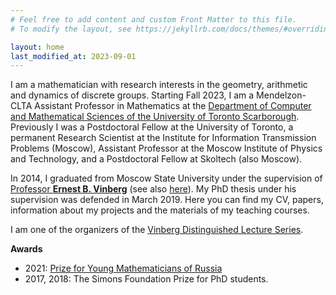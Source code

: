 ```yaml
---
# Feel free to add content and custom Front Matter to this file.
# To modify the layout, see https://jekyllrb.com/docs/themes/#overriding-theme-defaults

layout: home
last_modified_at: 2023-09-01
---
```


I am a mathematician with research interests in the geometry, arithmetic and dynamics of discrete groups. Starting Fall 2023, I am a Mendelzon-CLTA Assistant Professor in Mathematics at the [Department of Computer and Mathematical Sciences of the University of Toronto Scarborough](https://www.utsc.utoronto.ca/cms/). Previously I was a Postdoctoral Fellow at the University of Toronto, a permanent Research Scientist at the Institute for Information Transmission Problems (Moscow), Assistant Professor at the Moscow Institute of Physics and Technology, and a Postdoctoral Fellow at Skoltech (also Moscow).

In 2014, I graduated from Moscow State University under the supervision of [Professor **Ernest B. Vinberg**](https://en.wikipedia.org/wiki/Ernest_Vinberg) (see also [here](http://www.ams.org/distribution/mmj/vol8-4-2008/vinberg-birthday.html)). My PhD thesis under his supervision was defended in March 2019. Here you can find my CV, papers, information about my projects and the materials of my teaching courses.

I am one of the organizers of the [Vinberg Distinguished Lecture Series](https://vinberg.combgeo.org/).

**Awards**

  - 2021: [Prize for Young Mathematicians of Russia](https://icm2022.org/blog/the-announcement-of-prize-for-young-russian-mathematicians-winners-among-young-scientists)
  - 2017, 2018: The Simons Foundation Prize for PhD students.


